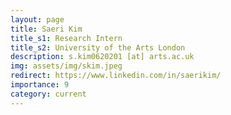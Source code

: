 ```yaml
---
layout: page
title: Saeri Kim
title_s1: Research Intern
title_s2: University of the Arts London
description: s.kim0620201 [at] arts.ac.uk
img: assets/img/skim.jpeg
redirect: https://www.linkedin.com/in/saerikim/
importance: 9
category: current
---
```

